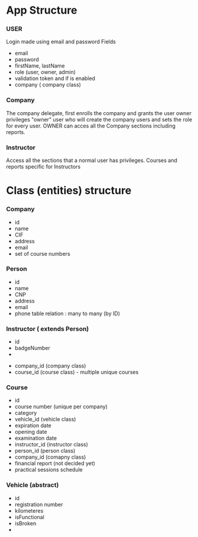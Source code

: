 # App Structure

### USER 
Login made using email and password
Fields 
- email
- password
- firstName, lastName
- role (user, owner, admin)
- validation token and if is enabled
- company ( company class)

### Company
The company delegate, first enrolls the company and grants the user owner privileges
"owner" user who will create the company users and sets the role for every user.
OWNER can acces all the Company sections including reports.

### Instructor
Access all the sections that a normal user has privileges.
Courses and reports specific for Instructors

# Class (entities) structure

### Company
- id
- name
- CIF
- address
- email
- set of course numbers

### Person
- id 
- name
- CNP
- address
- email
- phone
 table relation : many to many (by ID)

### Instructor ( extends Person)
- id
- badgeNumber
- 

[comment]: <> (- person_id &#40;person class&#41;)
- company_id (company class)
- course_id (course class) - multiple unique courses

### Course
- id
- course number (unique per company)
- category
- vehicle_id (vehicle class)
- expiration date
- opening date
- examination date
- instructor_id (instructor class)
- person_id (person class)
- company_id (comapny class)
- financial report (not decided yet)
- practical sessions schedule

### Vehicle (abstract)
- id
- registration number
- kilometeres
- isFunctional
- isBroken
- 